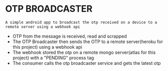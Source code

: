 # OTP BROADCASTER
`A simple android app to broadcast the otp received on a device to a remote server using a webhook api`

* OTP from the message is received, read and scrapped
* The OTP Broadcaster then sends the OTP to a remote server(heroku for this project) using a webhook api
* The webhook stored the otp on a remote mongo server(atlas for this project) with a "PENDING" process tag
* The consumer calls the otp broadcaster service and gets the latest otp